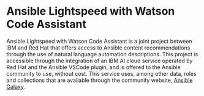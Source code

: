 # Ansible Lightspeed with Watson Code Assistant

Ansible Lightspeed with Watson Code Assistant is a joint project between IBM and Red Hat that
offers access to Ansible content recommendations through the use of natural language
automation descriptions. This project is accessible through the integration of an IBM AI cloud
service operated by Red Hat and the Ansible VSCode plugin, and is offered to the Ansible
community to use, without cost. This service uses, among other data, roles and collections that
are available through the community website, [Ansible Galaxy][galaxy].

[galaxy]: https://galaxy.ansible.com
